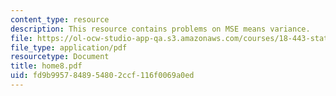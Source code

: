 ```yaml
---
content_type: resource
description: This resource contains problems on MSE means variance.
file: https://ol-ocw-studio-app-qa.s3.amazonaws.com/courses/18-443-statistics-for-applications-fall-2006/fd9b9957848954802ccf116f0069a0ed_home8.pdf
file_type: application/pdf
resourcetype: Document
title: home8.pdf
uid: fd9b9957-8489-5480-2ccf-116f0069a0ed
---
```

